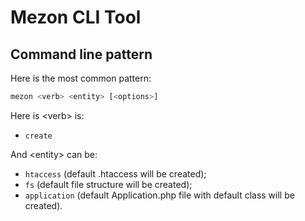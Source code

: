 # Mezon CLI Tool

## Command line pattern

Here is the most common pattern:

```bash
mezon <verb> <entity> [<options>]
```

Here is &lt;verb&gt; is:

- `create`

And &lt;entity&gt; can be:

- `htaccess` (default .htaccess will be created);
- `fs` (default file structure will be created);
- `application` (default Application.php file with default class will be created).